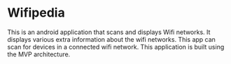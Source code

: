 # Wifipedia

This is an android application that scans and displays Wifi networks. It displays various extra information about the wifi networks. This app can scan for devices in a connected wifi network. This application is built using the MVP architecture.
